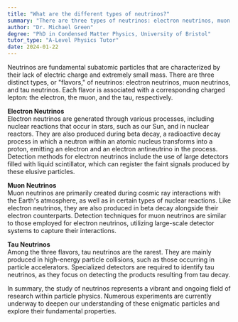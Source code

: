 ```yaml
---
title: "What are the different types of neutrinos?"
summary: "There are three types of neutrinos: electron neutrinos, muon neutrinos, and tau neutrinos."
author: "Dr. Michael Green"
degree: "PhD in Condensed Matter Physics, University of Bristol"
tutor_type: "A-Level Physics Tutor"
date: 2024-01-22
---
```


Neutrinos are fundamental subatomic particles that are characterized by their lack of electric charge and extremely small mass. There are three distinct types, or "flavors," of neutrinos: electron neutrinos, muon neutrinos, and tau neutrinos. Each flavor is associated with a corresponding charged lepton: the electron, the muon, and the tau, respectively.

**Electron Neutrinos**  
Electron neutrinos are generated through various processes, including nuclear reactions that occur in stars, such as our Sun, and in nuclear reactors. They are also produced during beta decay, a radioactive decay process in which a neutron within an atomic nucleus transforms into a proton, emitting an electron and an electron antineutrino in the process. Detection methods for electron neutrinos include the use of large detectors filled with liquid scintillator, which can register the faint signals produced by these elusive particles.

**Muon Neutrinos**  
Muon neutrinos are primarily created during cosmic ray interactions with the Earth's atmosphere, as well as in certain types of nuclear reactions. Like electron neutrinos, they are also produced in beta decay alongside their electron counterparts. Detection techniques for muon neutrinos are similar to those employed for electron neutrinos, utilizing large-scale detector systems to capture their interactions.

**Tau Neutrinos**  
Among the three flavors, tau neutrinos are the rarest. They are mainly produced in high-energy particle collisions, such as those occurring in particle accelerators. Specialized detectors are required to identify tau neutrinos, as they focus on detecting the products resulting from tau decay.

In summary, the study of neutrinos represents a vibrant and ongoing field of research within particle physics. Numerous experiments are currently underway to deepen our understanding of these enigmatic particles and explore their fundamental properties.
    